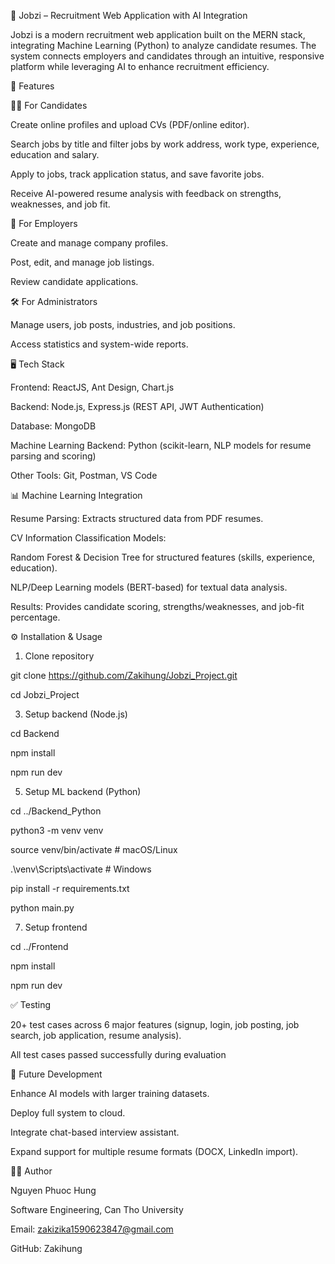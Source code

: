 💼 Jobzi – Recruitment Web Application with AI Integration

Jobzi is a modern recruitment web application built on the MERN stack, integrating Machine Learning (Python) to analyze candidate resumes. The system connects employers and candidates through an intuitive, responsive platform while leveraging AI to enhance recruitment efficiency.

🚀 Features

👩‍💼 For Candidates

Create online profiles and upload CVs (PDF/online editor).

Search jobs by title and filter jobs by work address, work type, experience, education and salary.

Apply to jobs, track application status, and save favorite jobs.

Receive AI-powered resume analysis with feedback on strengths, weaknesses, and job fit.


🏢 For Employers

Create and manage company profiles.

Post, edit, and manage job listings.

Review candidate applications.


🛠️ For Administrators

Manage users, job posts, industries, and job positions.

Access statistics and system-wide reports.


🖥️ Tech Stack

Frontend: ReactJS, Ant Design, Chart.js

Backend: Node.js, Express.js (REST API, JWT Authentication)

Database: MongoDB

Machine Learning Backend: Python (scikit-learn, NLP models for resume parsing and scoring)

Other Tools: Git, Postman, VS Code


📊 Machine Learning Integration

Resume Parsing: Extracts structured data from PDF resumes.

CV Information Classification Models:

Random Forest & Decision Tree for structured features (skills, experience, education).

NLP/Deep Learning models (BERT-based) for textual data analysis.

Results: Provides candidate scoring, strengths/weaknesses, and job-fit percentage.


⚙️ Installation & Usage

1. Clone repository

git clone https://github.com/Zakihung/Jobzi_Project.git

cd Jobzi_Project

3. Setup backend (Node.js)

cd Backend

npm install

npm run dev

5. Setup ML backend (Python)

cd ../Backend_Python

python3 -m venv venv

source venv/bin/activate   # macOS/Linux

.\venv\Scripts\activate    # Windows

pip install -r requirements.txt

python main.py

7. Setup frontend

cd ../Frontend

npm install

npm run dev


✅ Testing

20+ test cases across 6 major features (signup, login, job posting, job search, job application, resume analysis).

All test cases passed successfully during evaluation


📌 Future Development

Enhance AI models with larger training datasets.

Deploy full system to cloud.

Integrate chat-based interview assistant.

Expand support for multiple resume formats (DOCX, LinkedIn import).


👨‍💻 Author

Nguyen Phuoc Hung

Software Engineering, Can Tho University

Email: zakizika1590623847@gmail.com

GitHub: Zakihung
